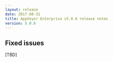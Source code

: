 ```yaml
---
layout: release
date: 2017-08-31
title: AppVeyor Enterprise v5.0.6 release notes
version: 5.0.6
---
```


## Fixed issues

[TBD]